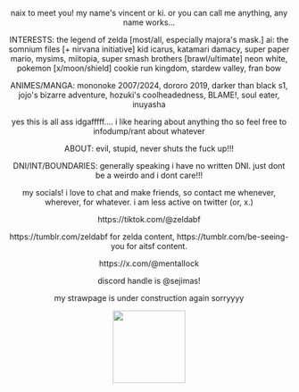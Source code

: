 <p align=center> naix to meet you! my name's vincent or ki. or you can call me anything, any name works... <p align=center>


<p align=center> INTERESTS:
the legend of zelda [most/all, especially majora's mask.] ai: the somnium files [+ nirvana initiative] kid icarus, katamari damacy, super paper mario, mysims, miitopia, super smash brothers [brawl/ultimate] neon white, pokemon [x/moon/shield] cookie run kingdom, stardew valley, fran bow

<p align=center> ANIMES/MANGA: mononoke 2007/2024, dororo 2019, darker than black s1, jojo's bizarre adventure, hozuki's coolheadedness, BLAME!, soul eater, inuyasha

<p align=center> yes this is all ass idgafffff.... i like hearing about anything tho so feel free to infodump/rant about whatever
  
 <p align=center> ABOUT:
evil, stupid, never shuts the fuck up!!! <p align=center>

<p align=center> DNI/INT/BOUNDARIES:
generally speaking i have no written DNI. just dont be a weirdo and i dont care!!! <p align=center>

<p align=center> my socials! i love to chat and make friends, so contact me whenever, wherever, for whatever. i am less active on twitter (or, x.) <p align=center>
<p align=center> https://tiktok.com/@zeldabf <p align=center>
<p align=center> https://tumblr.com/zeldabf for zelda content, https://tumblr.com/be-seeing-you for aitsf content. <p align=center>
<p align=center> https://x.com/@mentalIock <p align=center>
<p align=center> discord handle is @sejimas! <p align=center>

<p align=center> my strawpage is under construction again sorryyyy <p align=center>

<p><p align=center><img src="https://media1.tenor.com/m/ewVvmhX-I4UAAAAd/aitsf-ai-the-somnium-files.gif" class="fr-fic fr-dib" width="130" height="130"></p><p align=center>

